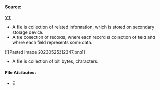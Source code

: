#### Source:
[YT](https://www.youtube.com/watch?v=gSks2GpUx3Q&list=PLXj4XH7LcRfDrdQuJTHIPmKMpa7eYVaPm&index=75)

* A file is collection of related information, which is stored on secondary storage device.
* A file collection of records, where each record is collection of field and where each field represents some data.


![[Pasted image 20230525212347.png]]

* A file is collection of bit, bytes, characters.

#### File Attributes:

*  E
